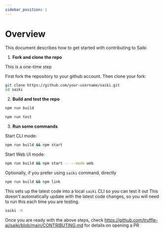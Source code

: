 ```yaml
---
sidebar_position: 1
---
```


# Overview

This document describes how to get started with contributing to Saiki

1. **Fork and clone the repo**

This is a one-time step

First fork the repository to your github account.
Then clone your fork:

```bash
git clone https://github.com/your-username/saiki.git
cd saiki
```

2. **Build and test the repo**
```bash
npm run build
```

```bash
npm run test
```

3. **Run some commands**

Start CLI mode: 
```bash
npm run build && npm start
```

Start Web UI mode:
```bash
npm run build && npm start -- --mode web
```

Optionally, if you prefer using `saiki` command, directly
```bash
npm run build && npm link
```

This sets up the latest code into a local `saiki` CLI so you can test it out
This doesn't automatically update with the latest code changes, so you will need to run this each time you are testing.

```bash
saiki -h
```

Once you are ready with the above steps, check https://github.com/truffle-ai/saiki/blob/main/CONTRIBUTING.md for details on opening a PR

